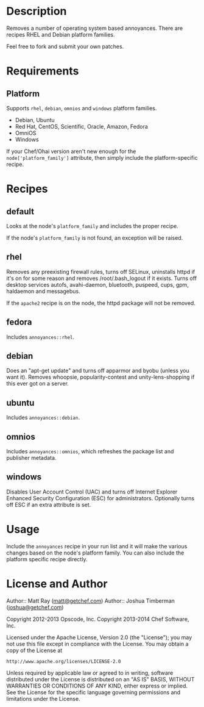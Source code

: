 Description
===========

Removes a number of operating system based annoyances. There are
recipes RHEL and Debian platform families.

Feel free to fork and submit your own patches.

Requirements
============

## Platform

Supports `rhel`, `debian`, `omnios` and `windows` platform families.

* Debian, Ubuntu
* Red Hat, CentOS, Scientific, Oracle, Amazon, Fedora
* OmniOS
* Windows

If your Chef/Ohai version aren't new enough for the
`node['platform_family']` attribute, then simply include the
platform-specific recipe.

Recipes
=======

## default

Looks at the node's `platform_family` and includes the proper recipe.

If the node's `platform_family` is not found, an exception will be
raised.

## rhel

Removes any preexisting firewall rules, turns off SELinux, uninstalls
httpd if it's on for some reason and removes /root/.bash_logout if it
exists. Turns off desktop services autofs, avahi-daemon, bluetooth,
puspeed, cups, gpm, haldaemon and messagebus.

If the `apache2` recipe is on the node, the httpd package will not be
removed.

## fedora

Includes `annoyances::rhel`.

## debian

Does an "apt-get update" and turns off apparmor and byobu (unless you
want it). Removes whoopsie, popularity-contest and unity-lens-shopping
if this ever got on a server.

## ubuntu

Includes `annoyances::debian`.

## omnios

Includes `annoyances::omnios`, which refreshes the package list and
publisher metadata.

## windows

Disables User Account Control (UAC) and turns off Internet Explorer
Enhanced Security Configuration (ESC) for administrators. Optionally turns
off ESC if an extra attribute is set.

Usage
=====

Include the `annoyances` recipe in your run list and it will make the
various changes based on the node's platform family. You can also
include the platform specific recipe directly.

License and Author
==================

Author:: Matt Ray (<matt@getchef.com>)
Author:: Joshua Timberman (<joshua@getchef.com>)

Copyright 2012-2013 Opscode, Inc.
Copyright 2013-2014 Chef Software, Inc.

Licensed under the Apache License, Version 2.0 (the "License");
you may not use this file except in compliance with the License.
You may obtain a copy of the License at

    http://www.apache.org/licenses/LICENSE-2.0

Unless required by applicable law or agreed to in writing, software
distributed under the License is distributed on an "AS IS" BASIS,
WITHOUT WARRANTIES OR CONDITIONS OF ANY KIND, either express or implied.
See the License for the specific language governing permissions and
limitations under the License.
